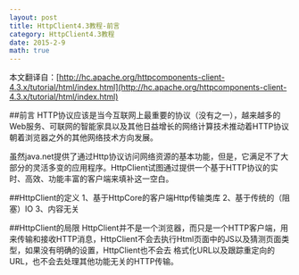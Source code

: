 ```yaml
---
layout: post
title: HttpClient4.3教程-前言
category: HttpClient4.3教程
date: 2015-2-9
math: true
---
```


<!-- more -->

本文翻译自：[http://hc.apache.org/httpcomponents-client-4.3.x/tutorial/html/index.html](http://hc.apache.org/httpcomponents-client-4.3.x/tutorial/html/index.html)

##前言
HTTP协议应该是当今互联网上最重要的协议（没有之一），越来越多的Web服务、可联网的智能家具以及其他日益增长的网络计算技术推动着HTTP协议朝着浏览器之外的其他网络技术方向发展。

虽然java.net提供了通过Http协议访问网络资源的基本功能，但是，它满足不了大部分的灵活多变的应用程序。HttpClient试图通过提供一个基于HTTP协议的实时、高效、功能丰富的客户端来填补这一空白。

##HttpClient的定义
1、基于HttpCore的客户端Http传输类库
2、基于传统的（阻塞）IO
3、内容无关

##HttpClient的局限
HttpClient并不是一个浏览器，而只是一个HTTP客户端，用来传输和接收HTTP消息，HttpClient不会去执行Html页面中的JS以及猜测页面类型，如果没有明确的设置，HttpClient也不会去
格式化URL以及跟踪重定向的URL，也不会去处理其他功能无关的HTTP传输。












